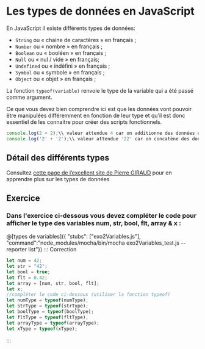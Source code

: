 # Les types de données en JavaScript 
En JavaScript il existe différents types de données:
- `String` ou « chaine de caractères » en français ;
- `Number` ou « nombre » en français ;
- `Boolean` ou « booléen » en français ;
- `Null` ou « nul / vide » en français;
- `Undefined` ou « indéfini » en français ;
- `Symbol` ou « symbole » en français ;
- `Object` ou « objet » en français ;

La fonction `typeof(variable)` renvoie le type de la variable qui a été passé comme argument.

Ce que vous devez bien comprendre ici est que les données vont pouvoir être manipulées différemment en fonction de leur type et qu’il est donc essentiel de les connaitre pour créer des scripts fonctionnels.
```jsx
console.log(2 + 2);\\ valeur attendue 4 car on additionne des données de type "Number"
console.log('2' + '2');\\ valeur attendue '22' car on concatène des données de type "String"
```
## Détail des différents types
Consultez [cette page de l’excellent site de Pierre GIRAUD](https://www.pierre-giraud.com/javascript-apprendre-coder-cours/type-donnee/) pour en apprendre plus sur les types de données
## Exercice
### Dans l'exercice ci-dessous vous devez compléter le code pour afficher le type des variables num, str, bool, flt, array & x :
@[types de variables]({ "stubs": ["exo2Variables.js"], "command":"node_modules/mocha/bin/mocha exo2Variables_test.js --reporter list"})
::: Correction
```jsx
let num = 42;
let str = "42";
let bool = true;
let flt = 0.42;
let array = [num, str, bool, flt];
let x;
//compléter le code ci-dessous (utiliser la fonction typeof)
let numType = typeof(numType);
let strType = typeof(strType);
let boolType = typeof(boolType);
let fltType = typeof(fltType);
let arrayType = typeof(arrayType);
let xType = typeof(xType);
```
:::
